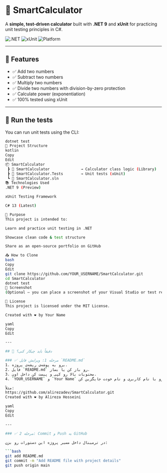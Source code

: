 # 🧠 SmartCalculator

A **simple, test-driven calculator** built with **.NET 9** and **xUnit** for practicing unit testing principles in C#.

![.NET](https://img.shields.io/badge/.NET-9.0-blueviolet)
![xUnit](https://img.shields.io/badge/Tests-xUnit-green)
![Platform](https://img.shields.io/badge/Platform-Cross--platform-informational)

---

## 🚀 Features

- ✅ Add two numbers
- ✅ Subtract two numbers
- ✅ Multiply two numbers
- ✅ Divide two numbers with division-by-zero protection
- ✅ Calculate power (exponentiation)
- ✅ 100% tested using xUnit

---

## 🧪 Run the tests

You can run unit tests using the CLI:

```bash
dotnet test
📁 Project Structure
kotlin
Copy
Edit
📦 SmartCalculator
 ┣ 📂 SmartCalculator              → Calculator class logic (Library)
 ┣ 📂 SmartCalculator.Tests        → Unit tests (xUnit)
 ┗ 📄 SmartCalculator.sln
📚 Technologies Used
.NET 9 (Preview)

xUnit Testing Framework

C# 13 (Latest)

📌 Purpose
This project is intended to:

Learn and practice unit testing in .NET

Showcase clean code & test structure

Share as an open-source portfolio on GitHub

📥 How to Clone
bash
Copy
Edit
git clone https://github.com/YOUR_USERNAME/SmartCalculator.git
cd SmartCalculator
dotnet test
📸 Screenshot
(Optional – you can place a screenshot of your Visual Studio or test result here)

📄 License
This project is licensed under the MIT License.

Created with ❤️ by Your Name

yaml
Copy
Edit

---

## 🧩 دقیقاً باید چیکار کنی؟

### ✅ مرحله 1: ویرایش فایل `README.md`
1. برو به پوشه‌ی ریشه‌ی پروژه.
2. فایل `README.md` رو باز کن یا بساز.
3. محتویات بالا رو کپی و پیست کن داخل اون.
4. `YOUR_USERNAME` و `Your Name` رو با نام کاربری و نام خودت جایگزین کن.

مثلاً:
https://github.com/alirezadev/SmartCalculator.git
Created with ❤️ by Alireza Hosseini

yaml
Copy
Edit

---

### ✅ مرحله 2: Commit و Push به GitHub

در ترمینال داخل مسیر پروژه این دستورات رو بزن:

```bash
git add README.md
git commit -m "Add README file with project details"
git push origin main
